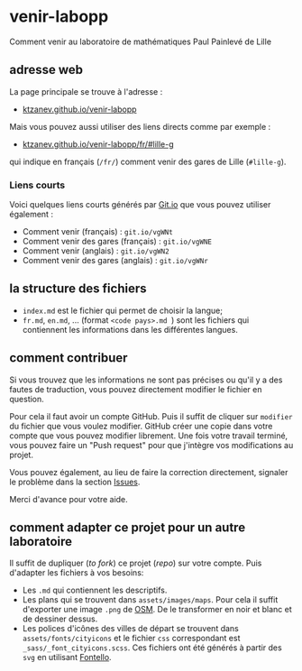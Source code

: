 # venir-labopp

Comment venir au laboratoire de mathématiques Paul Painlevé de Lille

## adresse web

La page principale se trouve à l'adresse :

* [ktzanev.github.io/venir-labopp](https://ktzanev.github.io/venir-labopp/)

Mais vous pouvez aussi utiliser des liens directs comme par exemple :

* [ktzanev.github.io/venir-labopp/fr/#lille-g](https://ktzanev.github.io/venir-labopp/fr/#lille-g)

qui indique en français (`/fr/`) comment venir des gares de Lille (`#lille-g`).

### Liens courts

Voici quelques liens courts générés par [Git.io](https://git.io) que vous pouvez utiliser également :

- Comment venir (français) : `git.io/vgWNt`
- Comment venir des gares (français) : `git.io/vgWNE`
- Comment venir (anglais) : `git.io/vgWN2`
- Comment venir des gares (anglais) : `git.io/vgWNr`

## la structure des fichiers

- `index.md` est le fichier qui permet de choisir la langue;
- `fr.md`, `en.md`, ... (format `<code pays>.md `) sont les fichiers qui contiennent les informations dans les différentes langues.

## comment contribuer

Si vous trouvez que les informations ne sont pas précises ou qu'il y a des fautes de traduction, vous pouvez directement modifier le fichier en question.

Pour cela il faut avoir un compte GitHub.
Puis il suffit de cliquer sur `modifier` du fichier que vous voulez modifier.
GitHub créer une copie dans votre compte que vous pouvez modifier librement.
Une fois votre travail terminé, vous pouvez faire un "Push request" pour que j'intègre vos modifications au projet.

Vous pouvez également, au lieu de faire la correction directement, signaler le problème dans la section [Issues](https://github.com/ktzanev/venir-labopp/issues).

Merci d'avance pour votre aide.

## comment adapter ce projet pour un autre laboratoire

Il suffit de dupliquer (_to fork_) ce projet (_repo_) sur votre compte. Puis d'adapter les fichiers à vos besoins:

- Les `.md` qui contiennent les descriptifs.
- Les plans qui se trouvent dans `assets/images/maps`. Pour cela il suffit d'exporter une image `.png` de [OSM](http://www.openstreetmap.org/). De le transformer en noir et blanc et de dessiner dessus.
- Les polices d'icônes des villes de départ se trouvent dans `assets/fonts/cityicons` et le fichier `css` correspondant est `_sass/_font_cityicons.scss`. Ces fichiers ont été générés à partir des `svg` en utilisant [Fontello](http://fontello.com/).

